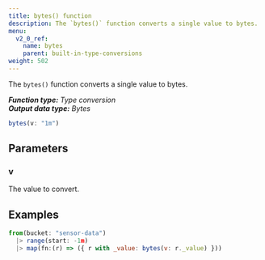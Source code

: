 ```yaml
---
title: bytes() function
description: The `bytes()` function converts a single value to bytes.
menu:
  v2_0_ref:
    name: bytes
    parent: built-in-type-conversions
weight: 502
---
```


The `bytes()` function converts a single value to bytes.

_**Function type:** Type conversion_  
_**Output data type:** Bytes_

```js
bytes(v: "1m")
```

## Parameters

### v
The value to convert.

## Examples
```js
from(bucket: "sensor-data")
  |> range(start: -1m)
  |> map(fn:(r) => ({ r with _value: bytes(v: r._value) }))
```
